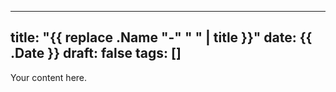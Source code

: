 
---
title: "{{ replace .Name "-" " " | title }}"
date: {{ .Date }}
draft: false
tags: []
---

Your content here.
